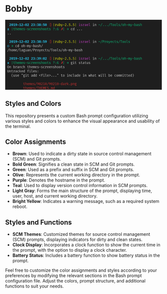 # Bobby

![theme Bobby](bobby-dark.png)

## Styles and Colors

This repository presents a custom Bash prompt configuration utilizing various
styles and colors to enhance the visual appearance and usability of the
terminal.

## Color Assignments

-   **Brown**: Used to indicate a dirty state in source control management (SCM)
    and Git prompts.
-   **Bold Green**: Signifies a clean state in SCM and Git prompts.
-   **Green**: Used as a prefix and suffix in SCM and Git prompts.
-   **Olive**: Represents the current working directory in the prompt.
-   **Purple**: Denotes the hostname in the prompt.
-   **Teal**: Used to display version control information in SCM prompts.
-   **Light Gray**: Forms the main structure of the prompt, displaying time,
    user, host, and current working directory.
-   **Bright Yellow**: Indicates a warning message, such as a required system
    reboot.

## Styles and Functions

-   **SCM Themes**: Customized themes for source control management (SCM)
    prompts, displaying indicators for dirty and clean states.
-   **Clock Display**: Incorporates a clock function to show the current time in
    the prompt, with the option to display a clock character.
-   **Battery Status**: Includes a battery function to show battery status in
    the prompt.

Feel free to customize the color assignments and styles according to your
preferences by modifying the relevant sections in the Bash prompt configuration
file. Adjust the colors, prompt structure, and additional functions to suit your
needs.
